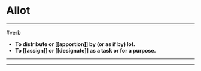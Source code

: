 # Allot
---
#verb
- **To distribute or [[apportion]] by (or as if by) lot.**
- **To [[assign]] or [[designate]] as a task or for a purpose.**
---
---
